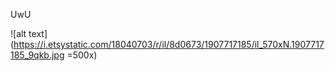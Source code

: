 UwU

![alt text](https://i.etsystatic.com/18040703/r/il/8d0673/1907717185/il_570xN.1907717185_9qkb.jpg =500x)
